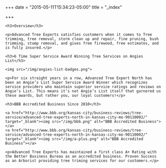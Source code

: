+++
date = "2015-05-11T15:34:23-05:00"
title = "_index"

+++

<div class="col-md-6">

	<h3>Overview</h3>

	<p>Advanced Tree Experts satisfies customers when it comes to Tree trimming, tree removal, storm clean up and repair, fine pruning, bush trimming, stump removal, and gives free firewood, free estimates, and is fully insured.</p>
	
	<h3>6 Time Super Service Award Winning Tree Services on Angies List</h3>
	
	<img src="/img/angies-list-badges.png">
	
	<p>For six straight years in a row, Advanced Tree Expert North has been an Angie’s List Super Service Award Winner which recognizes service providers who maintain superior service ratings and reviews on Angie’s List. This means it’s not Angie’s List itself that garnered us these awards, but rather you, our loyal customers!</p>

</div>

<div class="col-md-6">

	<h3>BBB Accredited Business Since 2010</h3>

	<a href="http://www.bbb.org/kansas-city/business-reviews/tree-service/advanced-tree-experts-north-in-kansas-city-mo-90110002/" target="_blank"><img src="/img/bbb.png" alt="BBB Accredited Business"></a>
	<a href="http://www.bbb.org/kansas-city/business-reviews/tree-service/advanced-tree-experts-north-in-kansas-city-mo-90110002/" target="_blank"><img src="/img/a-plus.png" alt="BBB Accredited Business"></a>

	<p>Advanced Tree Experts has maintained a first class A+ Rating with the Better Business Bureau as an accredited business. Proven Success as an Arborist providing tree triming services for our customers.</p>

</div>